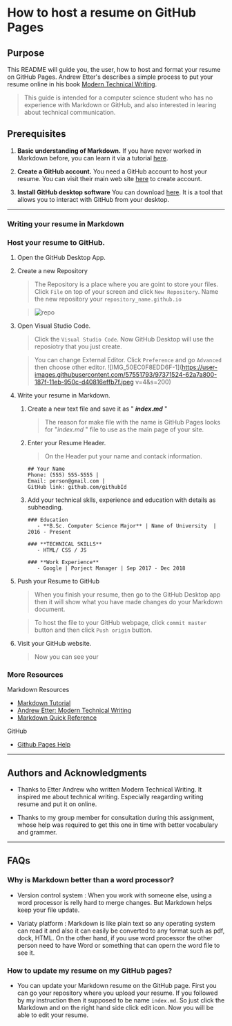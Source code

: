 # How to host a resume on GitHub Pages

## Purpose

This README will guide you, the user, how to host and format your resume on GitHub Pages. Andrew Etter's describes a simple process to put your resume online in his book [Modern Technical Writing](https://www.amazon.ca/Modern-Technical-Writing-Introduction-Documentation-ebook/dp/B01A2QL9SS).

> This guide is intended for a computer science student who has no experience with Markdown or GitHub, and also interested in learing about technical communication.

## Prerequisites

1. **Basic understanding of Markdown.**
   If you have never worked in Markdown before, you can learn it via a tutorial [here](#More-Resources).

2. **Create a GitHub account.** You need a GitHub account to host your resume. You can visit their main web site [here](https://github.com/join) to create account.

3. **Install GitHub desktop software** You can download [here](https://desktop.github.com/). It is a tool that allows you to interact with GitHub from your desktop.

---

### Writing your resume in Markdown

### Host your resume to GitHub.

1.  Open the GitHub Desktop App.

1.  Create a new Repository

    > The Repository is a place where you are goint to store your files.
    > Click `File` on top of your screen and click `New Repository`.
    > Name the new repository your `repository_name.github.io`

    >![repo](https://user-images.githubusercontent.com/57551793/97372034-a4851e00-1880-11eb-9bf4-3bb03aaa6ce9.gif)

1. Open Visual Studio Code.

   > Click the `Visual Studio Code`. Now GitHub Desktop will use the reposiotry that you just create.

   > You can change External Editor. Click `Preference` and go `Advanced` then choose other editor.
![IMG_50EC0F8EDD6F-1](https://user-images.githubusercontent.com/57551793/97371524-62a7a800-187f-11eb-950c-d40816effb7f.jpeg v=4&s=200)
1. Write your resume in Markdown.

   1. Create a new text file and save it as " **_index<i></i>.md_** "

      > The reason for make file with the name is GitHub Pages looks for "_index<i></i>.md_ " file to use as the main page of your site.

   1. Enter your Resume Header.

      > On the Header put your name and contack information.

      ```
      ## Your Name
      Phone: (555) 555-5555 |
      Email: person@gmail.com |
      GitHub link: github.com/githubId
      ```

   1. Add your technical sklls, experience and education with details as subheading.

      ```
      ### Education
         - **B.Sc. Computer Science Major** | Name of University  | 2016 - Present

      ### **TECHNICAL SKILLS**
         - HTML/ CSS / JS

      ### **Work Experience**
         - Google | Porject Manager | Sep 2017 - Dec 2018

      ```

1. Push your Resume to GitHub

   > When you finish your resume, then go to the GitHub Desktop app then it will show what you have made changes do your Markdown document.

   > To host the file to your GitHub webpage, click `commit master` button and then click `Push origin` button.

1. Visit your GitHub website.

   > Now you can see your

### More Resources

Markdown Resources

- [Markdown Tutorial](https://www.markdowntutorial.com/)
- [Andrew Etter: Modern Technical Writing](https://www.amazon.ca/Modern-Technical-Writing-Introduction-Documentation-ebook/dp/B01A2QL9SS)
- [Markdown Quick Reference](https://github.com/adam-p/markdown-here/wiki/Markdown-Cheatsheet)

GitHub

- [Github Pages Help](https://help.github.com/en/github/working-with-github-pages)

---

## Authors and Acknowledgments

- Thanks to Etter Andrew who written Modern Technical Writing. It inspired me about technical writing. Especially reagarding writing resume and put it on online.

- Thanks to my group member for consultation during this assignment, whose help was required to get this one in time with better vocabulary and grammer.

---

## FAQs

### **Why is Markdown better than a word processor?**

- Version control system : When you work with someone else, using a word processor is relly hard to merge changes. But Markdown helps keep your file update.

- Variaty platform : Markdown is like plain text so any operating system can read it and also it can easily be converted to any format such as pdf, dock, HTML. On the other hand, if you use word processor the other person need to have Word or something that can opern the word file to see it.

### **How to update my resume on my GitHub pages?**

- You can update your Markdown resume on the GitHub page. First you can go your repository where you upload your resume. If you followed by my instruction then it supposed to be name `index.md`. So just click the Markdown and on the right hand side click edit icon. Now you will be able to edit your resume.
